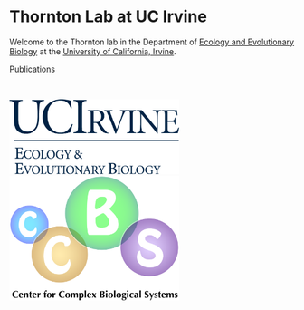 # Thornton Lab at UC Irvine

Welcome to the Thornton lab in the Department of [Ecology and Evolutionary Biology](http://ecoevo.bio.uci.edu) at the [University of California, Irvine](http://www.uci.edu).

[Publications](markdown/pubs)

<br>

<a href="http://ecoevo.bio.uci.edu"><img src="images/eeb-stck-blue.png" style="width: 300px;"></a>
<a href="http://ccbs.uci.edu"><img src="images/CCBS_Glow_Balls_1110_Felix.png" style="width: 300px;"></a>
